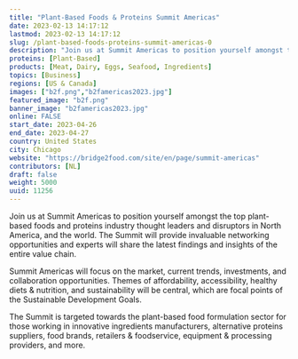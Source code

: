 ```yaml
---
title: "Plant-Based Foods & Proteins Summit Americas"
date: 2023-02-13 14:17:12
lastmod: 2023-02-13 14:17:12
slug: /plant-based-foods-proteins-summit-americas-0
description: "Join us at Summit Americas to position yourself amongst the top plant-based foods and proteins industry thought leaders and disruptors in North America, and the world. The Summit will provide invaluable networking opportunities and experts will share the latest findings and insights of the entire value chain.Summit Americas will focus on the market, current trends, investments, and collaboration opportunities. Themes of affordability, accessibility, healthy diets & nutrition, and sustainability will be central, which are focal points of the Sustainable Development Goals."
proteins: [Plant-Based]
products: [Meat, Dairy, Eggs, Seafood, Ingredients]
topics: [Business]
regions: [US & Canada]
images: ["b2f.png","b2famericas2023.jpg"]
featured_image: "b2f.png"
banner_image: "b2famericas2023.jpg"
online: FALSE
start_date: 2023-04-26
end_date: 2023-04-27
country: United States
city: Chicago
website: "https://bridge2food.com/site/en/page/summit-americas"
contributors: [NL]
draft: false
weight: 5000
uuid: 11256
---
```

<p>Join us at Summit Americas to position yourself amongst the top plant-based foods and proteins industry thought leaders and disruptors in North America, and the world. The Summit will provide invaluable networking opportunities and experts will share the latest findings and insights of the entire value chain.</p>
<p>Summit Americas will focus on the market, current trends, investments, and collaboration opportunities. Themes of affordability, accessibility, healthy diets & nutrition, and sustainability will be central, which are focal points of the Sustainable Development Goals.</p>
<p>The Summit is targeted towards the plant-based food formulation sector for those working in innovative ingredients manufacturers, alternative proteins suppliers, food brands, retailers & foodservice, equipment & processing providers, and more.</p>

